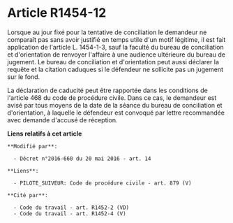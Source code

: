 # Article R1454-12

Lorsque au jour fixé pour la tentative de conciliation le demandeur ne comparaît pas sans avoir justifié en temps utile d'un
motif légitime, il est fait application de l'article L. 1454-1-3, sauf la faculté du bureau de conciliation et d'orientation
de renvoyer l'affaire à une audience ultérieure du bureau de jugement. Le bureau de conciliation et d'orientation peut aussi
déclarer la requête et la citation caduques si le défendeur ne sollicite pas un jugement sur le fond. 

La déclaration de caducité peut être rapportée dans les conditions de l'article 468 du code de procédure civile. Dans ce cas,
le demandeur est avisé par tous moyens de la date de la séance du bureau de conciliation et d'orientation, à laquelle le
défendeur est convoqué par lettre recommandée avec demande d'accusé de réception.

**Liens relatifs à cet article**

	**Modifié par**:

	  - Décret n°2016-660 du 20 mai 2016 - art. 14

	**Liens**:

	  - PILOTE_SUIVEUR: Code de procédure civile - art. 879 (V)

	**Cité par**:

	  - Code du travail - art. R1452-2 (VD)
	  - Code du travail - art. R1452-4 (V)
